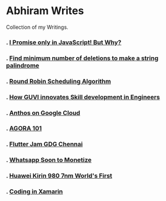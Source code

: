# Abhiram Writes
Collection of my Writings.

### . [I Promise only in JavaScript! But Why?](https://iq.opengenus.org/promises-in-javascript/)
### . [Find minimum number of deletions to make a string palindrome](https://iq.opengenus.org/minimum-deletions-to-make-string-palindrome/)
### . [Round Robin Scheduling Algorithm](https://iq.opengenus.org/round-robin-scheduling/)
### . [How GUVI innovates Skill development in Engineers](https://medium.com/@abhiram.reddy/guvi-df9154e3593c)
### . [Anthos on Google Cloud](https://www.linkedin.com/posts/abhiramreddyduggempudi_google-gcp-googlecloud-activity-6613328545395601408-frDm)
### . [AGORA 101](https://medium.com/fnplus/agora-101-4805256a25ff)
### . [Flutter Jam GDG Chennai](https://medium.com/fnplus/flutter-jam-gdgchennai-b36f8539c7fb)
### . [Whatsapp Soon to Monetize](https://medium.com/@abhiramreddy31/whatsapp-soon-to-monetize-46760f362c4c)
### . [Huawei Kirin 980 7nm World's First](https://techknowspace.wordpress.com/2018/08/31/huawei-kirin-980-worlds-first-7nm-commercial-chipset-big-threat-to-snapdragon/)
### . [Coding in Xamarin ](https://techknowspace.wordpress.com/2018/09/03/code-your-app-in-xamarin-and-delpoy-in-iosandroid-and-windows/)
